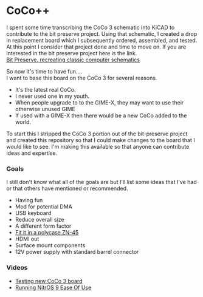 # CoCo++
I spent some time transcribing the CoCo 3 schematic into KiCAD to contribute to the bit preserve project.
Using that schematic, I created a drop in replacement board which I subsequently ordered, assembled, and tested.
At this point I consider that project done and time to move on. If you are interested in the bit preserve
project here is the link.<br>
[Bit Preserve, recreating classic computer schematics](https://github.com/baldengineer/bit-preserve)

So now it's time to have fun....<br>
I want to base this board on the CoCo 3 for several reasons.

- It's the latest real CoCo.
- I never used one in my youth.
- When people upgrade to to the GIME-X, they may want to use their otherwise unused GIME
- If used with a GIME-X then there would be a new CoCo added to the world. 

To start this I stripped the CoCo 3 portion out of the bit-preserve project and
created this repository so that I could make changes to the board that I would like to see. I'm making
this available so that anyone can contribute ideas and expertise.

### Goals
I still don't know what all of the goals are but I'll list some ideas that I've had or that others have mentioned or recommended.
- Having fun
- Mod for potential DMA
- USB keyboard
- Reduce overall size 
- A different form factor
- [Fit it in a polycase ZN-45](https://www.polycase.com/zn-45)
- HDMI out
- Surface mount components
- 12V power supply with standard barrel connector

### Videos
- [Testing new CoCo 3 board](https://youtu.be/XzGmMZHgejc)
- [Running NitrOS 9 Ease Of Use](https://youtu.be/wSlYcxvCpys)


